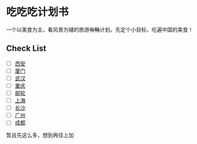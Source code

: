 # 吃吃吃计划书
一个以美食为主，看风景为辅的旅游~~攻略~~计划。先定个小目标，吃遍中国的美食！

## Check List
- [ ] [西安](#)
- [ ] [厦门](#)
- [ ] [武汉](#)
- [ ] [重庆](./Chongqing.md)
- [ ] [邮轮](#)
- [ ] [上海](#)
- [ ] [长沙](#)
- [ ] [广州](#)
- [ ] [成都](./Chengdu.md)

暂且先这么多，想到再往上加